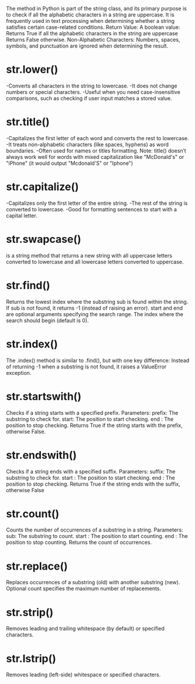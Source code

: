 The  method in Python is part of the string class, and its primary purpose is to check if all the alphabetic characters in a string are uppercase. It is frequently used in text processing when determining whether a string satisfies certain case-related conditions. 
Return Value: A boolean value:
Returns True if all the alphabetic characters in the string are uppercase
Returns False otherwise.
Non-Alphabetic Characters: Numbers, spaces, symbols, and punctuation are ignored when determining the result.

# str.lower()
-Converts all characters in the string to lowercase.
-It does not change numbers or special characters.
-Useful when you need case-insensitive comparisons, such as checking if user input matches a stored value.
# str.title()
-Capitalizes the first letter of each word and converts the rest to lowercase.
-It treats non-alphabetic characters (like spaces, hyphens) as word boundaries.
-Often used for names or titles formatting.
Note: title() doesn’t always work well for words with mixed capitalization like "McDonald's" or "iPhone" (it would output "Mcdonald'S" or "Iphone")
# str.capitalize()
-Capitalizes only the first letter of the entire string.
-The rest of the string is converted to lowercase.
-Good for formatting sentences to start with a capital letter.
# str.swapcase() 
is a string method that returns a new string with all uppercase letters converted to lowercase and all lowercase letters converted to uppercase.
# str.find()
Returns the lowest index where the substring sub is found within the string.
If sub is not found, it returns -1 (instead of raising an error).
start and end are optional arguments specifying the search range.
The index where the search should begin (default is 0).
# str.index()
The .index() method is similar to .find(), but with one key difference:
Instead of returning -1 when a substring is not found, it raises a ValueError exception.
# str.startswith()
Checks if a string starts with a specified prefix.
Parameters:
prefix: The substring to check for.
start: The position to start checking.
end : The position to stop checking.
Returns True if the string starts with the prefix, otherwise False.
# str.endswith()
Checks if a string ends with a specified suffix.
Parameters:
suffix: The substring to check for.
start : The position to start checking.
end : The position to stop checking.
Returns True if the string ends with the suffix, otherwise False
# str.count()
Counts the number of occurrences of a substring in a string.
Parameters:
sub: The substring to count.
start : The position to start counting.
end : The position to stop counting.
Returns the count of occurrences.
# str.replace()
Replaces occurrences of a substring (old) with another substring (new).
Optional count specifies the maximum number of replacements.
# str.strip()
Removes leading and trailing whitespace (by default) or specified characters.
 # str.lstrip()
Removes leading (left-side) whitespace or specified characters.